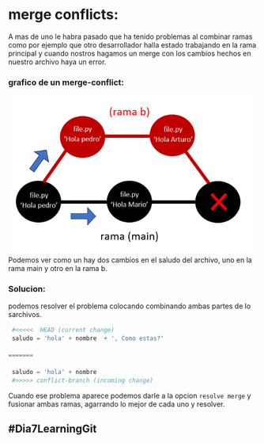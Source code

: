 # merge conflicts:
A mas de uno le habra pasado que ha tenido problemas al combinar ramas como por ejemplo que otro desarrollador halla estado trabajando en la rama principal y cuando nostros hagamos un merge con los cambios hechos en nuestro archivo haya un error.

### grafico de un merge-conflict:
<img src='./img/conflict-ramas.webp'><br/>
Podemos ver como un hay dos cambios en el saludo del archivo, uno en la rama main y otro en la rama b.

### Solucion:
podemos resolver el problema colocando combinando ambas partes de lo sarchivos.
```py
 #<<<<<  HEAD (current change)
 saludo = 'hola' + nombre  + ', Como estas?'

=======

 saludo = 'hola' + nombre
 #>>>>> conflict-branch (incoming change)
```

Cuando ese problema aparece podemos darle a la opcion `resolve merge` y fusionar ambas ramas, agarrando lo mejor de cada uno y resolver.

## #Dia7LearningGit